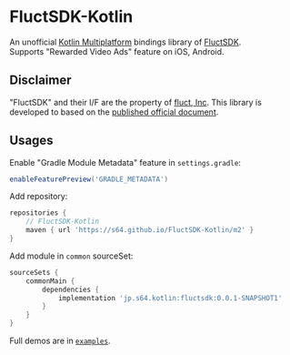 # FluctSDK-Kotlin

An unofficial [Kotlin Multiplatform](https://kotlinlang.org/docs/reference/multiplatform.html) bindings library of [FluctSDK](https://github.com/voyagegroup/FluctSDK-iOS).  
Supports "Rewarded Video Ads" feature on iOS, Android.

## Disclaimer

"FluctSDK" and their I/F are the property of [fluct, Inc](https://corp.fluct.jp).
This library is developed to based on the [published official document](https://github.com/voyagegroup/FluctSDK-iOS/wiki).

## Usages

Enable "Gradle Module Metadata" feature in `settings.gradle`:

```groovy
enableFeaturePreview('GRADLE_METADATA')
```

Add repository:

```groovy
repositories {
    // FluctSDK-Kotlin
    maven { url 'https://s64.github.io/FluctSDK-Kotlin/m2' }
}
```

Add module in `common` sourceSet:

```groovy
sourceSets {
    commonMain {
        dependencies {
            implementation 'jp.s64.kotlin:fluctsdk:0.0.1-SNAPSHOT1'
        }
    }
}
```

Full demos are in [`examples`](./examples).
